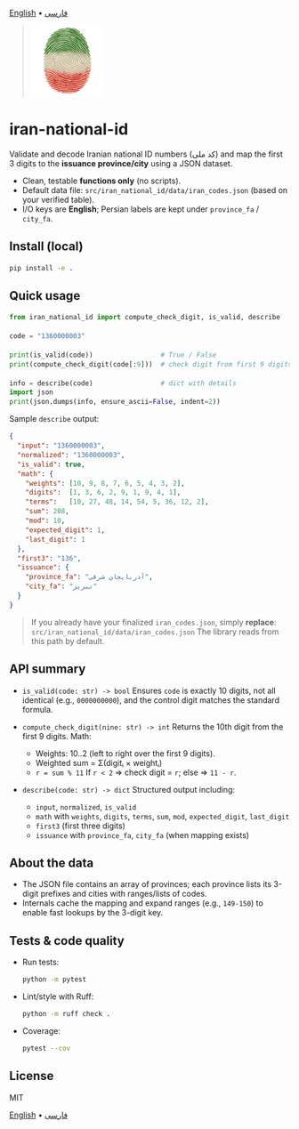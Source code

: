 [English](README.md) • [فارسی](README.fa.md)

> <img src="icon.png" alt="Iran National ID icon" width="128" height="128">

# iran-national-id

Validate and decode Iranian national ID numbers (کد ملی) and map the first 3 digits to the **issuance province/city** using a JSON dataset.

* Clean, testable **functions only** (no scripts).
* Default data file: `src/iran_national_id/data/iran_codes.json` (based on your verified table).
* I/O keys are **English**; Persian labels are kept under `province_fa` / `city_fa`.

## Install (local)

```bash
pip install -e .
```

## Quick usage

```python
from iran_national_id import compute_check_digit, is_valid, describe

code = "1360000003"

print(is_valid(code))                 # True / False
print(compute_check_digit(code[:9]))  # check digit from first 9 digits

info = describe(code)                 # dict with details
import json
print(json.dumps(info, ensure_ascii=False, indent=2))
```

Sample `describe` output:

```json
{
  "input": "1360000003",
  "normalized": "1360000003",
  "is_valid": true,
  "math": {
    "weights": [10, 9, 8, 7, 6, 5, 4, 3, 2],
    "digits":  [1, 3, 6, 2, 9, 1, 9, 4, 1],
    "terms":   [10, 27, 48, 14, 54, 5, 36, 12, 2],
    "sum": 208,
    "mod": 10,
    "expected_digit": 1,
    "last_digit": 1
  },
  "first3": "136",
  "issuance": {
    "province_fa": "آذربایجان شرقی",
    "city_fa": "تبریز"
  }
}
```

> If you already have your finalized `iran_codes.json`, simply **replace**:
> `src/iran_national_id/data/iran_codes.json`
> The library reads from this path by default.

## API summary

* `is_valid(code: str) -> bool`
  Ensures `code` is exactly 10 digits, not all identical (e.g., `0000000000`), and the control digit matches the standard formula.

* `compute_check_digit(nine: str) -> int`
  Returns the 10th digit from the first 9 digits. Math:

  * Weights: 10..2 (left to right over the first 9 digits).
  * Weighted sum = Σ(digitᵢ × weightᵢ)
  * `r = sum % 11`
    If `r < 2` ⇒ check digit = `r`; else ⇒ `11 - r`.

* `describe(code: str) -> dict`
  Structured output including:

  * `input`, `normalized`, `is_valid`
  * `math` with `weights`, `digits`, `terms`, `sum`, `mod`, `expected_digit`, `last_digit`
  * `first3` (first three digits)
  * `issuance` with `province_fa`, `city_fa` (when mapping exists)

## About the data

* The JSON file contains an array of provinces; each province lists its 3-digit prefixes and cities with ranges/lists of codes.
* Internals cache the mapping and expand ranges (e.g., `149-150`) to enable fast lookups by the 3-digit key.

## Tests & code quality

* Run tests:

  ```bash
  python -m pytest
  ```

* Lint/style with Ruff:

  ```bash
  python -m ruff check .
  ```

* Coverage:

  ```bash
  pytest --cov
  ```

## License

MIT

[English](README.md) • [فارسی](README.fa.md)
